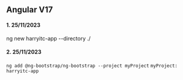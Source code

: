 ## Angular V17

#### 1. 25/11/2023
ng new harryitc-app --directory ./

#### 2. 25/11/2023
`ng add @ng-bootstrap/ng-bootstrap --project myProject`
`myProject: harryitc-app`
